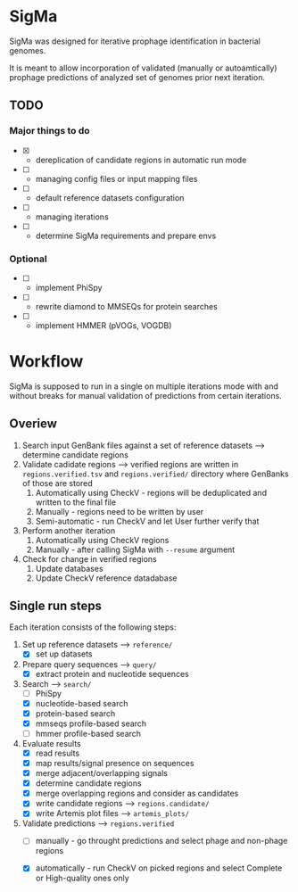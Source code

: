 # SigMa
SigMa was designed for iterative prophage identification in bacterial genomes.

It is meant to allow incorporation of validated (manually or autoamtically) prophage predictions of analyzed set of genomes prior next iteration.

## TODO
### Major things to do
- [x] - dereplication of candidate regions in automatic run mode
- [ ] - managing config files or input mapping files
- [ ] - default reference datasets configuration
- [ ] - managing iterations
- [ ] - determine SigMa requirements and prepare envs

### Optional
- [ ] - implement PhiSpy
- [ ] - rewrite diamond to MMSEQs for protein searches
- [ ] - implement HMMER (pVOGs, VOGDB)
# Workflow
SigMa is supposed to run in a single on multiple iterations mode with and without breaks for manual validation of predictions from certain iterations.

## Overiew
1. Search input GenBank files against a set of reference datasets --> determine candidate regions
2. Validate cadidate regions --> verified regions are written in `regions.verified.tsv` and `regions.verified/` directory where GenBanks of those are stored
    1. Automatically using CheckV - regions will be deduplicated and written to the final file
    2. Manually - regions need to be written by user
    3. Semi-automatic - run CheckV and let User further verify that
3. Perform another iteration
    1. Automatically using CheckV regions
    2. Manually - after calling SigMa with `--resume` argument
4. Check for change in verified regions
    1. Update databases
    2. Update CheckV reference datadabase
## Single run steps
Each iteration consists of the following steps:
1. Set up reference datasets --> `reference/`
    - [x] set up datasets
2. Prepare query sequences --> `query/`
    - [x] extract protein and nucleotide sequences
3. Search --> `search/`
    - [ ] PhiSpy
    - [x] nucleotide-based search
    - [x] protein-based search
    - [x] mmseqs profile-based search
    - [ ] hmmer profile-based search
4. Evaluate results
    - [x] read results
    - [x] map results/signal presence on sequences
    - [x] merge adjacent/overlapping signals 
    - [x] determine candidate regions
    - [x] merge overlapping regions and consider as candidates
    - [x] write candidate regions --> `regions.candidate/`
    - [x] write Artemis plot files --> `artemis_plots/`
5. Validate predictions --> `regions.verified`
    - [ ] manually - go throught predictions and select phage and non-phage regions
    - [x] automatically - run CheckV on picked regions and select Complete or High-quality ones only

